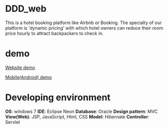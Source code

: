 # DDD_web
This is a hotel booking platform like Airbnb or Booking.
The specialty of our platform is 'dynamic pricing' with which hotel owners can reduce their room price hourly to attract backpackers to check in.

# demo
[Website demo](https://www.youtube.com/watch?v=HBqEe0Ad_8Y&list=PLVVMQF8vWNCLd6hdMiXBWu_VvNQ8M30dY&index=1)

[Mobile(Android) demo](https://www.youtube.com/watch?v=bQDPjrmgqyY&t=8s&list=PLVVMQF8vWNCLX7kVI7vP1RfOo0KfJcARQ&index=1)

# Developing environment
**OS**: windows 7
**IDE**: Eclipse Neon
**Database**: Oracle
**Design pattern**: MVC
**View(Web)**: JSP, JavaScript, Html, CSS
**Model**: Hibernate
**Controller**: Servlet
